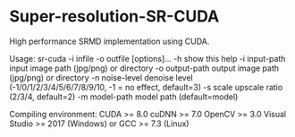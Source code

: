 # Super-resolution-SR-CUDA
High performance SRMD implementation using CUDA.

Usage: sr-cuda -i infile -o outfile [options]...
  -h                   show this help
  -i input-path        input image path (jpg/png) or directory
  -o output-path       output image path (jpg/png) or directory
  -n noise-level       denoise level (-1/0/1/2/3/4/5/6/7/8/9/10, -1 = no effect, default=3)
  -s scale             upscale ratio (2/3/4, default=2)
  -m model-path        model path (default=model)
  
Compiling environment:
  CUDA >= 8.0
  cuDNN >= 7.0
  OpenCV >= 3.0
  Visual Studio >= 2017 (Windows) or GCC >= 7.3 (Linux)

